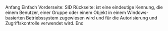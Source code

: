 Anfang
Einfach
Vorderseite: SID
Rückseite: ist eine eindeutige Kennung, die einem Benutzer, 
einer Gruppe oder einem Objekt in einem Windows-basierten Betriebssystem
zugewiesen wird und für die Autorisierung und Zugriffskontrolle verwendet wird.
End